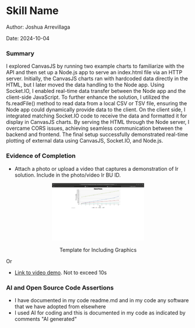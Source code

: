 #  Skill Name

Author: Joshua Arrevillaga

Date: 2024-10-04

### Summary

I explored CanvasJS by running two example charts to familiarize with the API and then set up a Node.js app 
to serve an index.html file via an HTTP server. Initially, the CanvasJS charts ran with hardcoded data directly in the HTML, 
but I later moved the data handling to the Node app. Using Socket.IO, I enabled real-time data transfer between the Node app 
and the client-side JavaScript. To further enhance the solution, I utilized the fs.readFile() method to read data from a local CSV 
or TSV file, ensuring the Node app could dynamically provide data to the client. On the client side, I integrated matching Socket.IO 
code to receive the data and formatted it for display in CanvasJS charts. By serving the HTML through the Node server, I overcame CORS 
issues, achieving seamless communication between the backend and frontend. The final setup successfully demonstrated real-time plotting 
of external data using CanvasJS, Socket.IO, and Node.js.

### Evidence of Completion
- Attach a photo or upload a video that captures a demonstration of
  Ir solution. Include in the photo/video Ir BU ID.

<p align="center">
<img src="./images/picture.png" width="50%">
</p>
<p align="center">
Template for Including Graphics
</p>

Or

- [Link to video demo](). Not to exceed 10s

### AI and Open Source Code Assertions

- I have documented in my code readme.md and in my code any
software that we have adopted from elsewhere
- I used AI for coding and this is documented in my code as
indicated by comments "AI generated" 



